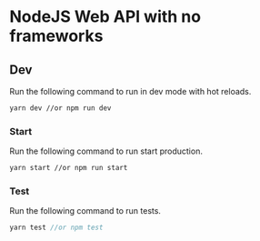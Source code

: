 # NodeJS Web API with no frameworks

## Dev

Run the following command to run in dev mode with hot reloads.

```bash
yarn dev //or npm run dev
```

### Start

Run the following command to run start production.

```bash
yarn start //or npm run start
```

### Test

Run the following command to run tests.

```js
yarn test //or npm test
```